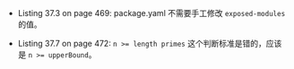 * Listing 37.3 on page 469:
  package.yaml 不需要手工修改 `exposed-modules` 的值。

* Listing 37.7 on page 472:
  `n >= length primes` 这个判断标准是错的，应该是 `n >= upperBound`。

